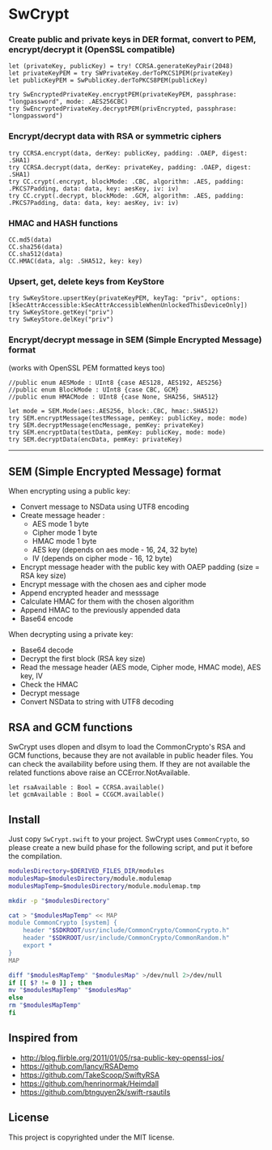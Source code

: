SwCrypt
=========

### Create public and private keys in DER format, convert to PEM, encrypt/decrypt it (OpenSSL compatible)
```
let (privateKey, publicKey) = try! CCRSA.generateKeyPair(2048)
let privateKeyPEM = try SWPrivateKey.derToPKCS1PEM(privateKey)
let publicKeyPEM = SwPublicKey.derToPKCS8PEM(publicKey)

try SwEncryptedPrivateKey.encryptPEM(privateKeyPEM, passphrase: "longpassword", mode: .AES256CBC)
try SwEncryptedPrivateKey.decryptPEM(privEncrypted, passphrase: "longpassword")
```
### Encrypt/decrypt data with RSA or symmetric ciphers
```
try CCRSA.encrypt(data, derKey: publicKey, padding: .OAEP, digest: .SHA1)
try CCRSA.decrypt(data, derKey: privateKey, padding: .OAEP, digest: .SHA1)
try CC.crypt(.encrypt, blockMode: .CBC, algorithm: .AES, padding: .PKCS7Padding, data: data, key: aesKey, iv: iv)
try CC.crypt(.decrypt, blockMode: .GCM, algorithm: .AES, padding: .PKCS7Padding, data: data, key: aesKey, iv: iv)
```
### HMAC and HASH functions
```
CC.md5(data)
CC.sha256(data)
CC.sha512(data)
CC.HMAC(data, alg: .SHA512, key: key)
```
### Upsert, get, delete keys from KeyStore
```
try SwKeyStore.upsertKey(privateKeyPEM, keyTag: "priv", options: [kSecAttrAccessible:kSecAttrAccessibleWhenUnlockedThisDeviceOnly])
try SwKeyStore.getKey("priv")
try SwKeyStore.delKey("priv")
```

### Encrypt/decrypt message in SEM (Simple Encrypted Message) format
(works with OpenSSL PEM formatted keys too)
```
//public enum AESMode : UInt8 {case AES128, AES192, AES256}
//public enum BlockMode : UInt8 {case CBC, GCM}
//public enum HMACMode : UInt8 {case None, SHA256, SHA512}

let mode = SEM.Mode(aes:.AES256, block:.CBC, hmac:.SHA512)
try SEM.encryptMessage(testMessage, pemKey: publicKey, mode: mode)
try SEM.decryptMessage(encMessage, pemKey: privateKey)
try SEM.encryptData(testData, pemKey: publicKey, mode: mode)
try SEM.decryptData(encData, pemKey: privateKey)
```

-----

SEM (Simple Encrypted Message) format
-------------------------------------

When encrypting using a public key:

- Convert message to NSData using UTF8 encoding
- Create message header :
  - AES mode 1 byte
  - Cipher mode 1 byte
  - HMAC mode 1 byte
  - AES key (depends on aes mode - 16, 24, 32 byte)
  - IV (depends on cipher mode - 16, 12 byte)
- Encrypt message header with the public key with OAEP padding (size = RSA key size)
- Encrypt message with the chosen aes and cipher mode
- Append encrypted header and messsage
- Calculate HMAC for them with the chosen algorithm
- Append HMAC to the previously appended data
- Base64 encode

When decrypting using a private key:

- Base64 decode
- Decrypt the first block (RSA key size)
- Read the message header (AES mode, Cipher mode, HMAC mode), AES key, IV
- Check the HMAC
- Decrypt message
- Convert NSData to string with UTF8 decoding

RSA and GCM functions
---------------------

SwCrypt uses dlopen and dlsym to load the CommonCrypto's RSA and GCM functions, because they are not available in public header files. You can check the availability before using them. If they are not available the related functions above raise an CCError.NotAvailable.
```
let rsaAvailable : Bool = CCRSA.available()
let gcmAvailable : Bool = CCGCM.available()
```

Install
-------
Just copy `SwCrypt.swift` to your project.
SwCrypt uses `CommonCrypto`, so please create a new build phase for the following script, and put it before the compilation.

```bash
modulesDirectory=$DERIVED_FILES_DIR/modules
modulesMap=$modulesDirectory/module.modulemap
modulesMapTemp=$modulesDirectory/module.modulemap.tmp

mkdir -p "$modulesDirectory"

cat > "$modulesMapTemp" << MAP
module CommonCrypto [system] {
    header "$SDKROOT/usr/include/CommonCrypto/CommonCrypto.h"
    header "$SDKROOT/usr/include/CommonCrypto/CommonRandom.h"
    export *
}
MAP

diff "$modulesMapTemp" "$modulesMap" >/dev/null 2>/dev/null
if [[ $? != 0 ]] ; then
mv "$modulesMapTemp" "$modulesMap"
else
rm "$modulesMapTemp"
fi
```

Inspired from
-------------

 - <http://blog.flirble.org/2011/01/05/rsa-public-key-openssl-ios/>
 - <https://github.com/lancy/RSADemo>
 - <https://github.com/TakeScoop/SwiftyRSA>
 - <https://github.com/henrinormak/Heimdall>
 - <https://github.com/btnguyen2k/swift-rsautils>

License
-------

This project is copyrighted under the MIT license.
